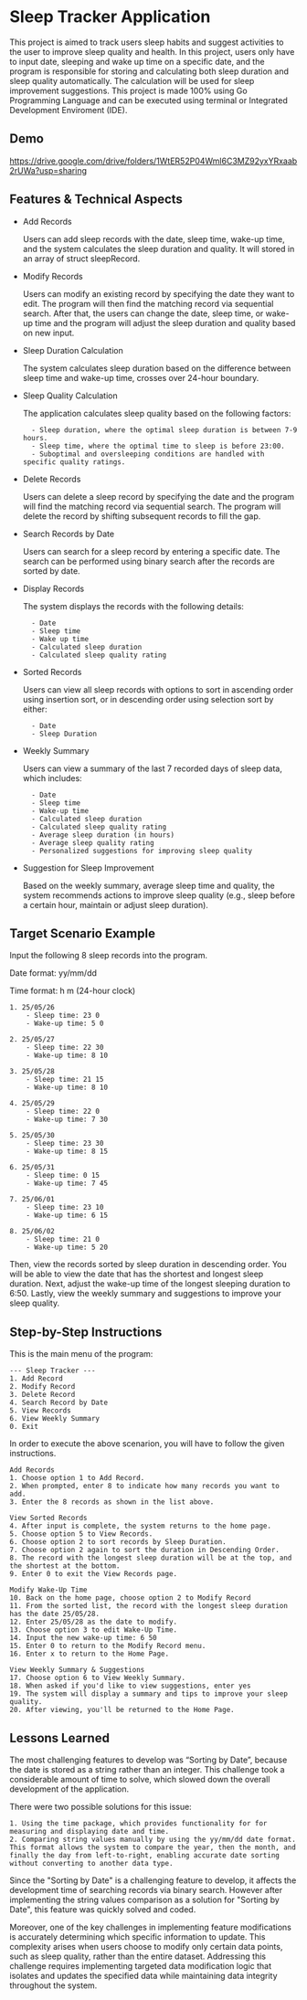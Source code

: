 
# Sleep Tracker Application

This project is aimed to track users sleep habits and suggest activities to the user to improve sleep quality and health. In this project, users only have to input date, sleeping and wake up time on a specific date, and the program is responsible for storing and calculating both sleep duration and sleep quality automatically. The calculation will be used for sleep improvement suggestions.
This project is made 100% using Go Programming Language and can be executed using terminal or Integrated Development Enviroment (IDE).


## Demo

https://drive.google.com/drive/folders/1WtER52P04Wml6C3MZ92yxYRxaab2rUWa?usp=sharing


## Features & Technical Aspects

- Add Records

    Users can add sleep records with the date,  sleep time, wake-up time, and the system calculates the sleep duration and quality. It will stored in an array of struct sleepRecord.
- Modify Records

    Users can modify an existing record by specifying the date they want to edit. The program will then find the matching record via sequential search. After that, the users can change the date, sleep time, or wake-up time and the program will adjust the sleep duration and quality based on new input.
- Sleep Duration Calculation

    The system calculates sleep duration based on the difference between sleep time and wake-up time, crosses over 24-hour boundary.
- Sleep Quality Calculation

    The application calculates sleep quality based on the following factors:

        - Sleep duration, where the optimal sleep duration is between 7-9 hours.
        - Sleep time, where the optimal time to sleep is before 23:00.
        - Suboptimal and oversleeping conditions are handled with specific quality ratings.
- Delete Records

    Users can delete a sleep record by specifying the date and the program will find the matching record via sequential search. The program will delete the record by shifting subsequent records to fill the gap.
- Search Records by Date

    Users can search for a sleep record by entering a specific date. The search can be performed using binary search after the records are sorted by date.
- Display Records

    The system displays the records with the following details:
    
        - Date
        - Sleep time
        - Wake up time
        - Calculated sleep duration
        - Calculated sleep quality rating
- Sorted Records

    Users can view all sleep records with options to sort in ascending order using insertion sort, or in descending order using selection sort by either:
    
        - Date
        - Sleep Duration
- Weekly Summary

    Users can view a summary of the last 7 recorded days of sleep data, which includes:

        - Date 
        - Sleep time 
        - Wake-up time
        - Calculated sleep duration
        - Calculated sleep quality rating
        - Average sleep duration (in hours)
        - Average sleep quality rating
        - Personalized suggestions for improving sleep quality
- Suggestion for Sleep Improvement

    Based on the weekly summary, average sleep time and quality, the system recommends actions to improve sleep quality (e.g., sleep before a certain hour, maintain or adjust sleep duration).


## Target Scenario Example

Input the following 8 sleep records into the program.

Date format: yy/mm/dd 

Time format: h m (24-hour clock)

    1. 25/05/26
        - Sleep time: 23 0
        - Wake-up time: 5 0

    2. 25/05/27
        - Sleep time: 22 30
        - Wake-up time: 8 10

    3. 25/05/28
        - Sleep time: 21 15
        - Wake-up time: 8 10

    4. 25/05/29
        - Sleep time: 22 0
        - Wake-up time: 7 30

    5. 25/05/30
        - Sleep time: 23 30
        - Wake-up time: 8 15

    6. 25/05/31
        - Sleep time: 0 15
        - Wake-up time: 7 45

    7. 25/06/01
        - Sleep time: 23 10
        - Wake-up time: 6 15

    8. 25/06/02
        - Sleep time: 21 0
        - Wake-up time: 5 20

Then, view the records sorted by sleep duration in descending order. You will be able to view the date that has the shortest and longest sleep duration. Next, adjust the wake-up time of the longest sleeping duration to 6:50. Lastly, view the weekly summary and suggestions to improve your sleep quality.

## Step-by-Step Instructions
This is the main menu of the program:

    --- Sleep Tracker ---
    1. Add Record
    2. Modify Record
    3. Delete Record
    4. Search Record by Date
    5. View Records
    6. View Weekly Summary
    0. Exit

In order to execute the above scenarion, you will have to follow the given instructions.

    Add Records
    1. Choose option 1 to Add Record.
    2. When prompted, enter 8 to indicate how many records you want to add.
    3. Enter the 8 records as shown in the list above.

    View Sorted Records
    4. After input is complete, the system returns to the home page.
    5. Choose option 5 to View Records.
    6. Choose option 2 to sort records by Sleep Duration.
    7. Choose option 2 again to sort the duration in Descending Order.
    8. The record with the longest sleep duration will be at the top, and the shortest at the bottom.
    9. Enter 0 to exit the View Records page.

    Modify Wake-Up Time
    10. Back on the home page, choose option 2 to Modify Record
    11. From the sorted list, the record with the longest sleep duration has the date 25/05/28.
    12. Enter 25/05/28 as the date to modify.
    13. Choose option 3 to edit Wake-Up Time.
    14. Input the new wake-up time: 6 50
    15. Enter 0 to return to the Modify Record menu.
    16. Enter x to return to the Home Page.

    View Weekly Summary & Suggestions
    17. Choose option 6 to View Weekly Summary.
    18. When asked if you'd like to view suggestions, enter yes
    19. The system will display a summary and tips to improve your sleep quality.
    20. After viewing, you'll be returned to the Home Page.




## Lessons Learned

The most challenging features to develop was “Sorting by Date”, because the date is stored as a string rather than an integer. This challenge took a considerable amount of time to solve, which slowed down the overall development of the application.

There were two possible solutions for this issue:

    1. Using the time package, which provides functionality for for measuring and displaying date and time.
    2. Comparing string values manually by using the yy/mm/dd date format. This format allows the system to compare the year, then the month, and finally the day from left-to-right, enabling accurate date sorting without converting to another data type.

Since the "Sorting by Date" is a challenging feature to develop, it affects the development time of searching records via binary search. However after implementing the string values comparison as a solution for "Sorting by Date", this feature was quickly solved and coded.

Moreover, one of the key challenges in implementing feature modifications is accurately determining which specific information to update. This complexity arises when users choose to modify only certain data points, such as sleep quality, rather than the entire dataset. Addressing this challenge requires implementing targeted data modification logic that isolates and updates the specified data while maintaining data integrity throughout the system. 

